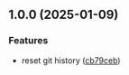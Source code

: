 ## 1.0.0 (2025-01-09)

### Features

* reset git history ([cb79ceb](https://github.com/kognitos/bdk-template/commit/cb79ceb8f8eb9c797429334c765865b7a5e2c4df))
